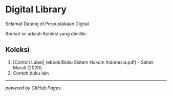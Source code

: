 # Digital Library 

Selamat Datang di Perpustakaan Digital 

Berikut ini adalah Koleksi yang dimiliki: 
## Koleksi 

1. [Contoh Label] (ebook/Buku Sistem Hukum Indonesia.pdf) - Sahat Maruli (2020)
2. Contoh buku lain

---

*powered by GitHub Pages*
